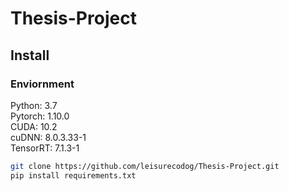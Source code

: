 # Thesis-Project

## Install

### Enviornment

Python: 3.7 \
Pytorch: 1.10.0 \
CUDA: 10.2 \
cuDNN: 8.0.3.33-1 \
TensorRT: 7.1.3-1


```sh
git clone https://github.com/leisurecodog/Thesis-Project.git
pip install requirements.txt
```